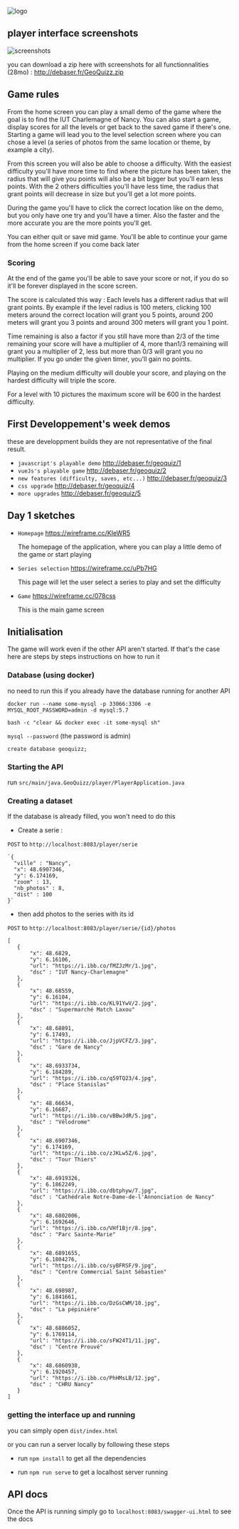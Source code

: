 
![logo](https://cdn.discordapp.com/attachments/554606011592343582/557866827485544448/GeoQuizZLarge.png)

## player interface screenshots

![screenshots](https://cdn.discordapp.com/attachments/369845824659914752/557905836270419969/unknown.png)

you can download a zip here with screenshots for all functionnalities (28mo) : http://debaser.fr/GeoQuizz.zip 

## Game rules

   From the home screen you can play a small demo of the game where the goal is to find the IUT Charlemagne of Nancy.
   You can also start a game, display scores for all the levels or get back to the saved game if there's one.
   Starting a game will lead you to the level selection screen where you can chose a level (a series of photos from the same location or theme, by example a city).

   From this screen you will also be able to choose a difficulty. With the easiest difficulty you'll have more time to find where the picture has been taken, the radius that will give you points will also be a bit bigger but you'll earn less points. With the 2 others difficulties you'll have less time, the radius that grant points will decrease in size but you'll get a lot more points.

   During the game you'll have to click the correct location like on the demo, but you only have one try and you'll have a timer. Also the faster and the more accurate you are the more points you'll get.

   You can either quit or save mid game. You'll be able to continue your game from the home screen if you come back later

   ### Scoring
   At the end of the game you'll be able to save your score or not, if you do so it'll be forever displayed in the score screen.

   The score is calculated this way : Each levels has a different radius that will grant points. By example if the level radius is 100 meters, clicking 100 meters around the correct location will grant you 5 points, around 200 meters will grant you 3 points and around 300 meters will grant you 1 point. 

   Time remaining is also a factor if you still have more than 2/3 of the time remaining your score will have a multiplier of 4, more  than1/3 remaining will grant you a multiplier of 2, less but more than 0/3 will grant you no multiplier. If you go under the given timer, you'll gain no points.

   Playing on the medium difficulty will double your score, and playing on the hardest difficulty will triple the score.

   For a level with 10 pictures the maximum score will be 600 in the hardest difficulty.

## First Developpement's week demos

these are developpment builds they are not representative of the final result.

+ `javascript's playable demo` <http://debaser.fr/geoquiz/1>
+ `vueJs's playable game` <http://debaser.fr/geoquiz/2>
+ `new features (difficulty, saves, etc...)` <http://debaser.fr/geoquiz/3>
+ `css upgrade` <http://debaser.fr/geoquiz/4>
+ `more upgrades` <http://debaser.fr/geoquiz/5>

## Day 1 sketches

+ `Homepage` <https://wireframe.cc/KIeWR5>
  
  The homepage of the application, where you can play a little demo of the game or start playing

+ `Series selection` <https://wireframe.cc/uPb7HG>
  
  This page will let the user select a series to play and set the difficulty

+ `Game` <https://wireframe.cc/078css>
  
  This is the main game screen
  
## Initialisation

The game will work even if the other API aren't started. If that's the case here are steps by steps instructions on how to run it

  ### Database (using docker)

no need to run this if you already have the database running for another API

`docker run --name some-mysql -p 33066:3306 -e MYSQL_ROOT_PASSWORD=admin -d mysql:5.7`
    
`bash -c "clear && docker exec -it some-mysql sh"`
    
`mysql --password` (the password is admin)
    
`create database geoquizz;`

  ### Starting the API

run `src/main/java.GeoQuizz/player/PlayerApplication.java` 
    
  ### Creating a dataset

If the database is already filled, you won't need to do this

+ Create a serie :

`POST` to `http://localhost:8083/player/serie`

    `{
      "ville" : "Nancy",
      "x": 48.6907346,
      "y": 6.174169,
      "zoom" : 13,
      "nb_photos" : 8,
      "dist" : 100
    }`

+ then add photos to the series with its id

`POST` to `http://localhost:8083/player/serie/{id}/photos`

    [
       {
           "x": 48.6829,
           "y": 6.16106,
           "url": "https://i.ibb.co/fMZJzMr/1.jpg",
           "dsc" : "IUT Nancy-Charlemagne"
       },
       {
           "x": 48.68559,
           "y": 6.16104,
           "url": "https://i.ibb.co/KL91YwV/2.jpg",
           "dsc" : "Supermarché Match Laxou"
       },
       {
           "x": 48.68891,
           "y": 6.17493,
           "url": "https://i.ibb.co/JjpVCFZ/3.jpg",
           "dsc" : "Gare de Nancy"
       },
       {
           "x": 48.6933734,
           "y": 6.184289,
           "url": "https://i.ibb.co/q59TQ23/4.jpg",
           "dsc" : "Place Stanislas"
       },
       {
           "x": 48.66634,
           "y": 6.16687,
           "url": "https://i.ibb.co/vBBwJdR/5.jpg",
           "dsc" : "Vélodrome"
       },
       {
           "x": 48.6907346,
           "y": 6.174169,
           "url": "https://i.ibb.co/zJKLw5Z/6.jpg",
           "dsc" : "Tour Thiers"
       },
       {
           "x": 48.6919326,
           "y": 6.1862249,
           "url": "https://i.ibb.co/dbtphyw/7.jpg",
           "dsc" : "Cathédrale Notre-Dame-de-l'Annonciation de Nancy"
       },
       {
           "x": 48.6802006,
           "y": 6.1692646,
           "url": "https://i.ibb.co/VHf1Bjr/8.jpg",
           "dsc" : "Parc Sainte-Marie"
       },
       {
           "x": 48.6891655,
           "y": 6.1804276,
           "url": "https://i.ibb.co/syBFRSF/9.jpg",
           "dsc" : "Centre Commercial Saint Sébastien"
       },
       {
           "x": 48.698987,
           "y": 6.1841661,
           "url": "https://i.ibb.co/DzGsCWM/10.jpg",
           "dsc" : "La pépinière"
       },
       {
           "x": 48.6886052,
           "y": 6.1769114,
           "url": "https://i.ibb.co/sFW24T1/11.jpg",
           "dsc" : "Centre Prouvé"
       },
       {
           "x": 48.6860938,
           "y": 6.1920457,
           "url": "https://i.ibb.co/PhHMsLB/12.jpg",
           "dsc" : "CHRU Nancy"
       }
    ]

  ### getting the interface up and running

you can simply open `dist/index.html`

or you can run a server locally by following these steps

+ run `npm install` to get all the dependencies

+ run `npm run serve` to get a localhost server running

## API docs

Once the API is running simply go to `localhost:8083/swagger-ui.html` to see the docs
